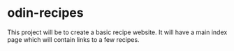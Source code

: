 # odin-recipes
This project will be to create a basic recipe website. It will have a main index page which will contain links to a few recipes.